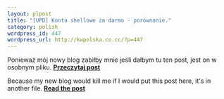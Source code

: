 ```yaml
--- 
layout: plpost
title: "[UPD] Konta shellowe za darmo - porównanie."
category: polish
wordpress_id: 447
wordpress_url: http://kwpolska.co.cc/?p=447
---
```

Ponieważ mój nowy blog zabiłby mnie jeśli dałbym tu ten post, jest on w osobnym pliku. **[Przeczytaj post][1]**

Because my new blog would kill me if I would put this post here, it's in another file. **[Read the post][1]**

 [1]: /blog-content/shell.html

